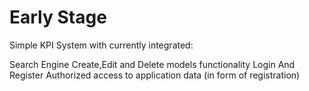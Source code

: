 # Early Stage
Simple KPI System with currently integrated:

Search Engine
Create,Edit and Delete models functionality
Login And Register
Authorized access to application data (in form of registration)
